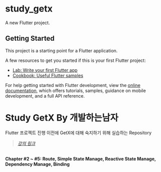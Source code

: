 # study_getx

A new Flutter project.

## Getting Started

This project is a starting point for a Flutter application.

A few resources to get you started if this is your first Flutter project:

- [Lab: Write your first Flutter app](https://docs.flutter.dev/get-started/codelab)
- [Cookbook: Useful Flutter samples](https://docs.flutter.dev/cookbook)

For help getting started with Flutter development, view the
[online documentation](https://docs.flutter.dev/), which offers tutorials,
samples, guidance on mobile development, and a full API reference.

Study GetX By 개발하는남자
==========================
Flutter 프로젝트 진행 이전에 GetX에 대해 숙지하기 위해 실습하는 Repository

> *[강의 링크](https://www.youtube.com/watch?v=RIR8W5kSfNE&list=PLgRxBCVPaZ_3bPtdyE0Tj-w1CFX01bgUE&index=1)*

<br>
<b>Chapter #2 ~ #5:<b> Route, Simple State Manage, Reactive State Manage, Dependency Manage, Binding